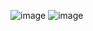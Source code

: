 ![image](https://github.com/user-attachments/assets/ba44c0be-023f-4886-853a-fda65fbfd452)
![image](https://github.com/user-attachments/assets/7f829e54-a477-40fb-b372-e6a43d43485b)

